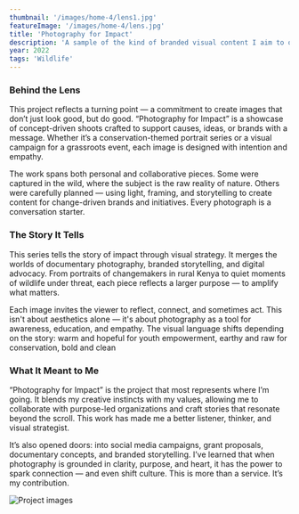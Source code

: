 ```yaml
---
thumbnail: '/images/home-4/lens1.jpg'
featureImage: '/images/home-4/lens.jpg'
title: 'Photography for Impact'
description: 'A sample of the kind of branded visual content I aim to offer eco-travel brands, or awareness campaigns. Let’s co-create the next story.'
year: 2022
tags: 'Wildlife'
---
```


### Behind the Lens

This project reflects a turning point — a commitment to create images that don’t just look good, but do good. “Photography for Impact” is a showcase of concept-driven shoots crafted to support causes, ideas, or brands with a message. Whether it’s a conservation-themed portrait series or a visual campaign for a grassroots event, each image is designed with intention and empathy.

The work spans both personal and collaborative pieces. Some were captured in the wild, where the subject is the raw reality of nature. Others were carefully planned — using light, framing, and storytelling to create content for change-driven brands and initiatives. Every photograph is a conversation starter.

### The Story It Tells

This series tells the story of impact through visual strategy. It merges the worlds of documentary photography, branded storytelling, and digital advocacy. From portraits of changemakers in rural Kenya to quiet moments of wildlife under threat, each piece reflects a larger purpose — to amplify what matters.

Each image invites the viewer to reflect, connect, and sometimes act. This isn't about aesthetics alone — it's about photography as a tool for awareness, education, and empathy. The visual language shifts depending on the story: warm and hopeful for youth empowerment, earthy and raw for conservation, bold and clean

### What It Meant to Me

“Photography for Impact” is the project that most represents where I’m going. It blends my creative instincts with my values, allowing me to collaborate with purpose-led organizations and craft stories that resonate beyond the scroll. This work has made me a better listener, thinker, and visual strategist.

It’s also opened doors: into social media campaigns, grant proposals, documentary concepts, and branded storytelling. I’ve learned that when photography is grounded in clarity, purpose, and heart, it has the power to spark connection — and even shift culture. This is more than a service. It’s my contribution.

![Project images](/images/services/business-big.png)
